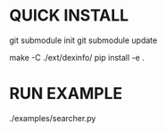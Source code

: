 # QUICK INSTALL

git submodule init
git submodule update

make -C ./ext/dexinfo/
pip install -e .

# RUN EXAMPLE

./examples/searcher.py
